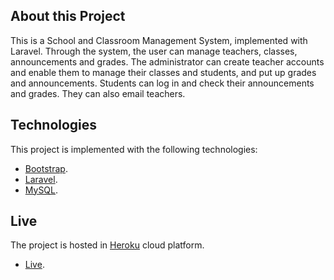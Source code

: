 ## About this Project

This is a School and Classroom Management System, implemented with Laravel. Through the system, the user can manage teachers, classes, announcements and grades. The administrator can create teacher accounts and enable them to manage their classes and students, and put up grades and announcements. Students can log in and check their announcements and grades. They can also email teachers.

## Technologies

This project is implemented with the following technologies:

-   [Bootstrap](https://getbootstrap.com/).
-   [Laravel](https://laravel.com/).
-   [MySQL](https://www.mysql.com/).

## Live

The project is hosted in [Heroku](https://dashboard.heroku.com/) cloud platform.

-   [Live](http://languageschoolsystem.herokuapp.com/login).
